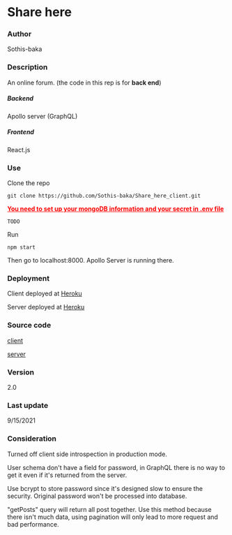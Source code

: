 # Share here

### Author

Sothis-baka



### Description

An online forum. (the code in this rep is for **back end**)

##### Backend

Apollo server (GraphQL)

##### Frontend

React.js



### Use

Clone the repo

```
git clone https://github.com/Sothis-baka/Share_here_client.git
```

<span style="color:red;"><u>**You need to set up your mongoDB information and your secret in .env file**</u></span>

```
TODO
```

Run

```
npm start
```

Then go to localhost:8000. Apollo Server is running there.



### Deployment

Client deployed at [Heroku](https://share-here-cli.herokuapp.com/)

Server deployed at [Heroku](https://share-here.herokuapp.com/)



### Source code

[client](https://github.com/Sothis-baka/Share_here_client)

[server](https://github.com/Sothis-baka/Share_here_server)



### Version

2.0



### Last update

9/15/2021



### Consideration

Turned off client side introspection in production mode.

User schema don't have a field for password, in GraphQL there is no way to get it even if it's returned from the server.

Use bcrypt to store password since it's designed slow to ensure the security. Original password won't be processed into database.

"getPosts" query will return all post together. Use this method because there isn't much data, using pagination will only lead to more request and bad performance.

